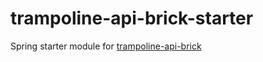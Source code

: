 # trampoline-api-brick-starter

Spring starter module for [trampoline-api-brick](../trampoline-api-brick)
